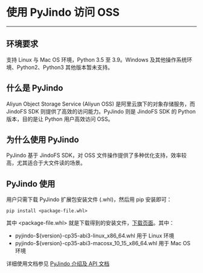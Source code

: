 # 使用 PyJindo 访问 OSS

---

## 环境要求

支持 Linux 与 Mac OS 环境，Python 3.5 至 3.9。Windows 及其他操作系统环境、Python2、Python3 其他版本暂未支持。

## 什么是 PyJindo

Aliyun Object Storage Service (Aliyun OSS) 是阿里云旗下的对象存储服务，而 JindoFS SDK 则提供了高效的访问能力。PyJindo 则是 JindoFS SDK 的 Python 版本，目的是让 Python 用户高效访问 OSS。

## 为什么使用 PyJindo

PyJindo 基于 JindoFS SDK，对 OSS 文件操作提供了多种优化支持，效率较高，尤其适合于大文件读的场景。

## PyJindo 使用

用户只需下载 PyJindo 扩展包安装文件 (.whl)，然后用 pip 安装即可：
```
pip install <package-file.whl>
```
其中 <package-file.whl> 就是下载得到的安装文件，[下载页面](/docs/jindofs_sdk_download.md)。其中：
* pyjindo-${version}-cp35-abi3-linux_x86_64.whl 用于 Linux 环境
* pyjindo-${version}-cp35-abi3-macosx_10_15_x86_64.whl 用于 Mac OS 环境

详细使用文档参见 [PyJindo 介绍及 API 文档](jindosdk_python_api.md)
